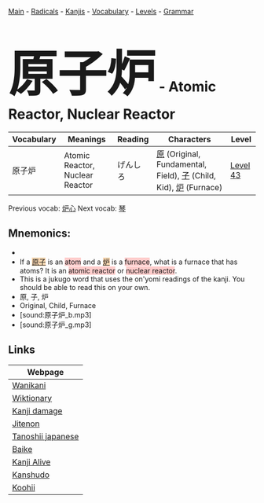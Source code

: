 <style> bigfont {font-size: 100px}</style>
[Main](../README.md) -
[Radicals](../radicals.md) -
[Kanjis](../kanjis.md) -
[Vocabulary](../vocabulary.md) -
[Levels](../levels.md) -
[Grammar](../grammar.md)
# <bigfont> 原子炉</bigfont> - Atomic Reactor, Nuclear Reactor 

| Vocabulary | Meanings | Reading | Characters | Level |
| --- | --- | --- | --- | --- |
| 原子炉 | Atomic Reactor, Nuclear Reactor | げんしろ |  [原](../kanjis/原.md) (Original, Fundamental, Field), [子](../kanjis/子.md) (Child, Kid), [炉](../kanjis/炉.md) (Furnace) | [Level 43](../levels/wk_level43.md) |

Previous vocab: [炉心](炉心.md) Next vocab: [琴](琴.md) 

## Mnemonics:

* 
* If a <span style="background-color:#fed8b1"> [原子](https://jisho.org/search/原子)</span> is an <span style="background-color:#ffcccb"> atom</span> and a <span style="background-color:#fed8b1"> [炉](https://jisho.org/search/炉)</span> is a <span style="background-color:#ffcccb"> furnace</span>, what is a furnace that has atoms? It is an <span style="background-color:#ffcccb"> atomic reactor</span> or <span style="background-color:#ffcccb"> nuclear reactor</span>.
* This is a jukugo word that uses the on'yomi readings of the kanji. You should be able to read this on your own.
* 原, 子, 炉
* Original, Child, Furnace
* [sound:原子炉_b.mp3]
* [sound:原子炉_g.mp3]


## Links 

| Webpage |
| --- |
| [Wanikani          ](https://www.wanikani.com/kanji/原子炉) |
| [Wiktionary        ](https://en.wiktionary.org/wiki/原子炉) |
| [Kanji damage      ](http://www.kanjidamage.com/kanji/search?utf8=✓&q=原子炉) |
| [Jitenon           ](https://jitenon.com/kanji/原子炉) |
| [Tanoshii japanese ](https://www.tanoshiijapanese.com/dictionary/kanji.cfm?k=原子炉) |
| [Baike             ](https://baike.baidu.com/item/原子炉) |
| [Kanji Alive       ](https://app.kanjialive.com/原子炉) |
| [Kanshudo          ](https://www.kanshudo.com/searchmn?q=原子炉) |
| [Koohii            ](https://kanji.koohii.com/study/kanji/原子炉) |
